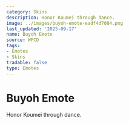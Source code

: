 ```yaml
---
category: Skins
description: Honor Koumei through dance.
image: ../images/buyoh-emote-eadf4d7084.png
last_updated: '2025-09-17'
name: Buyoh Emote
source: WFCD
tags:
- Emotes
- Skins
tradable: false
type: Emotes
---
```


# Buyoh Emote

Honor Koumei through dance.

